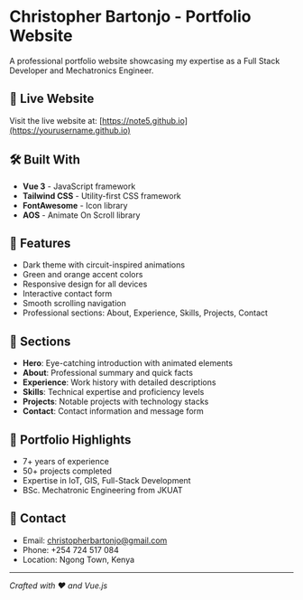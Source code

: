 # Christopher Bartonjo - Portfolio Website

A professional portfolio website showcasing my expertise as a Full Stack Developer and Mechatronics Engineer.

## 🚀 Live Website
Visit the live website at: [https://note5.github.io](https://yourusername.github.io)

## 🛠️ Built With
- **Vue 3** - JavaScript framework
- **Tailwind CSS** - Utility-first CSS framework  
- **FontAwesome** - Icon library
- **AOS** - Animate On Scroll library

## 🎨 Features
- Dark theme with circuit-inspired animations
- Green and orange accent colors
- Responsive design for all devices
- Interactive contact form
- Smooth scrolling navigation
- Professional sections: About, Experience, Skills, Projects, Contact

## 📱 Sections
- **Hero**: Eye-catching introduction with animated elements
- **About**: Professional summary and quick facts
- **Experience**: Work history with detailed descriptions
- **Skills**: Technical expertise and proficiency levels
- **Projects**: Notable projects with technology stacks
- **Contact**: Contact information and message form

## 🎯 Portfolio Highlights
- 7+ years of experience
- 50+ projects completed
- Expertise in IoT, GIS, Full-Stack Development
- BSc. Mechatronic Engineering from JKUAT

## 📧 Contact
- Email: christopherbartonjo@gmail.com
- Phone: +254 724 517 084
- Location: Ngong Town, Kenya

---
*Crafted with ❤️ and Vue.js*